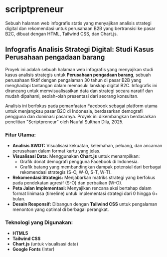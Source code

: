 # scriptpreneur
Sebuah halaman web infografis statis yang menyajikan analisis strategi digital dan rekomendasi untuk perusahaan B2B yang bertransisi ke pasar B2C, dibuat dengan HTML, Tailwind CSS, dan Chart.js.

## Infografis Analisis Strategi Digital: Studi Kasus Perusahaan pengadaan barang

Proyek ini adalah sebuah halaman web infografis yang menyajikan studi kasus analisis strategis untuk **Perusahaan pengadaan barang**, sebuah perusahaan fiktif dengan pengalaman 30 tahun di pasar B2B yang menghadapi tantangan dalam memasuki lanskap digital B2C. Infografis ini dirancang untuk memvisualisasikan data dan strategi secara naratif dan mudah dipahami, seolah-olah presentasi dari seorang konsultan.

Analisis ini berfokus pada pemanfaatan Facebook sebagai platform utama untuk menjangkau pasar B2C di Indonesia, berdasarkan demografi pengguna dan dominasi pasarnya. Proyek ini dikembangkan berdasarkan penelitian "Scriptpreneur" oleh Naufal Sulthan Dila, 2025.

### **Fitur Utama:**

* **Analisis SWOT:** Visualisasi kekuatan, kelemahan, peluang, dan ancaman perusahaan dalam format kartu yang jelas.
* **Visualisasi Data:** Menggunakan **Chart.js** untuk menampilkan:
    * Grafik donat demografi pengguna Facebook di Indonesia.
    * Grafik batang yang membandingkan dampak potensial dari berbagai rekomendasi strategis (S-O, W-O, S-T, W-T).
* **Rekomendasi Strategis:** Menjabarkan matriks strategi yang berfokus pada pendekatan agresif (S-O) dan perbaikan (W-O).
* **Peta Jalan Implementasi:** Menyajikan rencana aksi bertahap dalam format linimasa (timeline) untuk implementasi strategi dari 0 hingga 6+ bulan.
* **Desain Responsif:** Dibangun dengan **Tailwind CSS** untuk pengalaman menonton yang optimal di berbagai perangkat.

### **Teknologi yang Digunakan:**

* **HTML5**
* **Tailwind CSS**
* **Chart.js** (untuk visualisasi data)
* **Google Fonts** (Inter)
